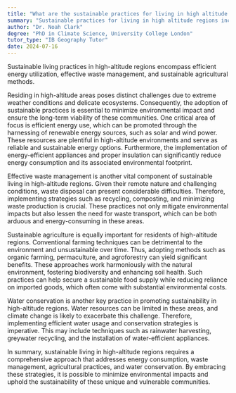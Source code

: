 ```yaml
---
title: "What are the sustainable practices for living in high altitude regions?"
summary: "Sustainable practices for living in high altitude regions include efficient energy use, waste management, and sustainable agriculture."
author: "Dr. Noah Clark"
degree: "PhD in Climate Science, University College London"
tutor_type: "IB Geography Tutor"
date: 2024-07-16
---
```


Sustainable living practices in high-altitude regions encompass efficient energy utilization, effective waste management, and sustainable agricultural methods.

Residing in high-altitude areas poses distinct challenges due to extreme weather conditions and delicate ecosystems. Consequently, the adoption of sustainable practices is essential to minimize environmental impact and ensure the long-term viability of these communities. One critical area of focus is efficient energy use, which can be promoted through the harnessing of renewable energy sources, such as solar and wind power. These resources are plentiful in high-altitude environments and serve as reliable and sustainable energy options. Furthermore, the implementation of energy-efficient appliances and proper insulation can significantly reduce energy consumption and its associated environmental footprint.

Effective waste management is another vital component of sustainable living in high-altitude regions. Given their remote nature and challenging conditions, waste disposal can present considerable difficulties. Therefore, implementing strategies such as recycling, composting, and minimizing waste production is crucial. These practices not only mitigate environmental impacts but also lessen the need for waste transport, which can be both arduous and energy-consuming in these areas.

Sustainable agriculture is equally important for residents of high-altitude regions. Conventional farming techniques can be detrimental to the environment and unsustainable over time. Thus, adopting methods such as organic farming, permaculture, and agroforestry can yield significant benefits. These approaches work harmoniously with the natural environment, fostering biodiversity and enhancing soil health. Such practices can help secure a sustainable food supply while reducing reliance on imported goods, which often come with substantial environmental costs.

Water conservation is another key practice in promoting sustainability in high-altitude regions. Water resources can be limited in these areas, and climate change is likely to exacerbate this challenge. Therefore, implementing efficient water usage and conservation strategies is imperative. This may include techniques such as rainwater harvesting, greywater recycling, and the installation of water-efficient appliances.

In summary, sustainable living in high-altitude regions requires a comprehensive approach that addresses energy consumption, waste management, agricultural practices, and water conservation. By embracing these strategies, it is possible to minimize environmental impacts and uphold the sustainability of these unique and vulnerable communities.
    